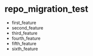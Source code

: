 # repo_migration_test

  * first_feature
  * second_feature
  * third_feature
  * fourth_feature
  * fifth_feature
  * sixth_feature
